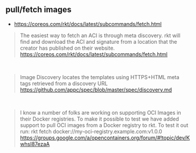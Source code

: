 ## pull/fetch images

- https://coreos.com/rkt/docs/latest/subcommands/fetch.html

> The easiest way to fetch an ACI is through meta discovery. rkt will find and download the ACI and signature from a location that the creator has published on their website.
> https://coreos.com/rkt/docs/latest/subcommands/fetch.html

<br>

> Image Discovery locates the templates using HTTPS+HTML meta tags retrieved from a discovery URL
> https://github.com/appc/spec/blob/master/spec/discovery.md

<br>

> I know a number of folks are working on supporting OCI Images in their
> Docker registries. To make it possible to test we have added support to pull
> OCI images from a Docker registry to rkt. To test it out run:
> rkt fetch docker://my-oci-registry.example.com:v1.0.0
> https://groups.google.com/a/opencontainers.org/forum/#!topic/dev/KwhsI87ezaA

